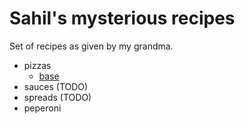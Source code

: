 # Sahil's mysterious recipes

Set of recipes as given by my grandma.

- pizzas
    - [base](./pizzas/base.md)
- sauces (TODO)
- spreads (TODO)
- peperoni 

